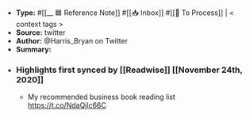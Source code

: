 - **Type:** #[[__ 🟦  Reference Note]] #[[📥 Inbox]] #[[📝 To Process]] | < context tags >
- **Source:**  twitter
- **Author:** @Harris_Bryan on Twitter
- **Summary:**
- ### Highlights first synced by [[Readwise]] [[November 24th, 2020]]
    - My recommended business book reading list https://t.co/NdaQjlc66C 
